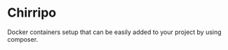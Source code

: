 Chirripo
========

Docker containers setup that can be easily added to your project by using composer.